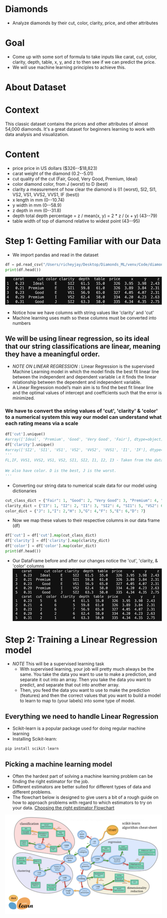 # Diamonds
- Analyze diamonds by their cut, color, clarity, price, and other attributes
# Goal
- Come up with some sort of formula to take inputs like carat, cut, color, clarity, depth, table, x, y, and z to then see if we can predict the price.
- We will use machine learning principles to achieve this. 
# About Dataset
# Context
This classic dataset contains the prices and other attributes of almost 54,000 diamonds. It's a great dataset for beginners learning to work with data analysis and visualization.
# Content
- price price in US dollars (\$326--\$18,823)
- carat weight of the diamond (0.2--5.01)
- cut quality of the cut (Fair, Good, Very Good, Premium, Ideal)
- color diamond color, from J (worst) to D (best)
- clarity a measurement of how clear the diamond is (I1 (worst), SI2, SI1, VS2, VS1, VVS2, VVS1, IF (best))
- x length in mm (0--10.74)
- y width in mm (0--58.9)
- z depth in mm (0--31.8)
- depth total depth percentage = z / mean(x, y) = 2 * z / (x + y) (43--79)
- table width of top of diamond relative to widest point (43--95)

# Step 1: Getting Familiar with our Data
- We import pandas and read in the dataset
```python
df = pd.read_csv("/Users/richeyjay/Desktop/Diamonds_ML/venv/Code/diamonds.csv", index_col=0)
print(df.head())
```
![First Link to Familiar data](Code/OutputsForFile/GettingStartedWithOurData.png)
- Notice how we have columns with string values like 'clarity' and 'cut'
- Machine learning uses math so these columns must be converted into numbers 

## We will be using linear regression, so its ideal that our string classifications are linear, meaning they have a meaningful order.
- *NOTE ON LINEAR REGRESSION* : Linear Regression is the supervised Machine Learning model in which the model finds the best fit linear line between the independent and dependent variable i.e it finds the linear relationship between the dependent and independent variable.
- A Linear Regression model’s main aim is to find the best fit linear line and the optimal values of intercept and coefficients such that the error is minimized.

### We have to convert the string values of 'cut', 'clarity' & 'color' to a numerical system this way our model can understand what each rating means via a scale

```python
df['cut'].unique()
#array(['Ideal', 'Premium', 'Good', 'Very Good', 'Fair'], dtype=object)
df['clarity'].unique()
#array(['SI2', 'SI1', 'VS1', 'VS2', 'VVS2', 'VVS1', 'I1', 'IF'], dtype=object)
'''
FL,IF, VVS1, VVS2, VS1, VS2, SI1, SI2, I1, I2, I3 - Taken from the dataset page, this is ordered best to worst, so now we need this in a dict too.

We also have color. D is the best, J is the worst.
'''
```
- Converting our string data to numerical scale data for our model using dictionaries
```python
cut_class_dict = {"Fair": 1, "Good": 2, "Very Good": 3, "Premium": 4, "Ideal": 5}
clarity_dict = {"I3": 1, "I2": 2, "I1": 3, "SI2": 4, "SI1": 5, "VS2": 6, "VS1": 7, "VVS2": 8, "VVS1": 9, "IF": 10, "FL": 11}
color_dict = {"J": 1,"I": 2,"H": 3,"G": 4,"F": 5,"E": 6,"D": 7}
```
- Now we map these values to their respective columns in our data frame (df)
```python
df['cut'] = df['cut'].map(cut_class_dict)
df['clarity'] = df['clarity'].map(clarity_dict)
df['color'] = df['color'].map(color_dict)
print(df.head())
```
- Our DataFrame before and after our changes notice the 'cut', 'clarity, & 'color' columns
![Second Link to Before and After Data](Code/OutputsForFile/DataFrameAfterNumChange.png)

# Step 2: Training a Linear Regression model 
- *NOTE* This will be a supervised learning task 
    - With supervised learning, your job will pretty much always be the same. You take the data you want to use to make a prediction, and separate it out into an array. Then you take the data you want to predict, and separate that out into another array.
    - Then, you feed the data you want to use to make the prediction (features) and then the correct values that you want to build a model to learn to map to (your labels) into some type of model.

## Everything we need to handle Linear Regression
- Scikit-learn is a popular package used for doing regular machine learning
- Installing Scikit-learn:
```python
pip install scikit-learn
```
## Picking a machine learning model
- Often the hardest part of solving a machine learning problem can be finding the right estimator for the job.
- Different estimators are better suited for different types of data and different problems.
- The flowchart below is designed to give users a bit of a rough guide on how to approach problems with regard to which estimators to try on your data.
[Choosing the right estimator Flowchart](https://scikit-learn.org/stable/tutorial/machine_learning_map/index.html)

![Choosing the right estimator Flowchart](Code/OutputsForFile/Estimator.png)



